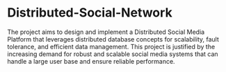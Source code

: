 # Distributed-Social-Network

The project aims to design and implement a Distributed Social Media Platform that leverages distributed database concepts for scalability, fault tolerance, and efficient data management. This project is justified by the increasing demand for robust and scalable social media systems that can handle a large user base and ensure reliable performance.
